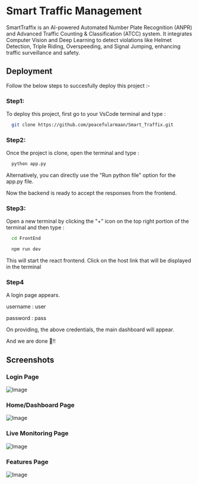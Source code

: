 
# Smart Traffic Management

SmartTraffix is an AI-powered Automated Number Plate Recognition (ANPR) and Advanced Traffic Counting & Classification (ATCC) system. It integrates Computer Vision and Deep Learning to detect violations like Helmet Detection, Triple Riding, Overspeeding, and Signal Jumping, enhancing traffic surveillance and safety.





## Deployment

Follow the below steps to succesfully deploy this project :-

### Step1:

To deploy this project, first go to your VsCode terminal and type : 

```bash
  git clone https://github.com/peacefularmaan/Smart_Traffix.git
```

### Step2:

Once the project is clone, open the terminal and type :

```bash
  python app.py
```

Alternatively, you can directly use the "Run python file" option for the app.py file.

Now the backend is ready to accept the responses from the frontend.

### Step3:

Open a new terminal by clicking the "+" icon on the top right portion of the terminal and then type :

```bash
  cd FrontEnd
```
```bash
  npm run dev
```

This will start the react frontend. Click on the host link that will be displayed in the terminal

### Step4

A login page appears. 

username : user

password : pass

On providing, the above credentials, the main dashboard will appear.

And we are done 🙌!!


## Screenshots

### Login Page

![Image](https://github.com/user-attachments/assets/bfc9104a-e465-4087-a34a-3047dbf57b16)

### Home/Dashboard Page

![Image](https://github.com/user-attachments/assets/4ae4d920-5e55-471b-aba6-d496350a6067)

### Live Monitoring Page

![Image](https://github.com/user-attachments/assets/260c74fa-f5f0-4bf0-bb13-6d79807b987a)

### Features Page

![Image](https://github.com/user-attachments/assets/57ff29c8-e2f8-4474-aac9-9bf7ba5f1d8e)
